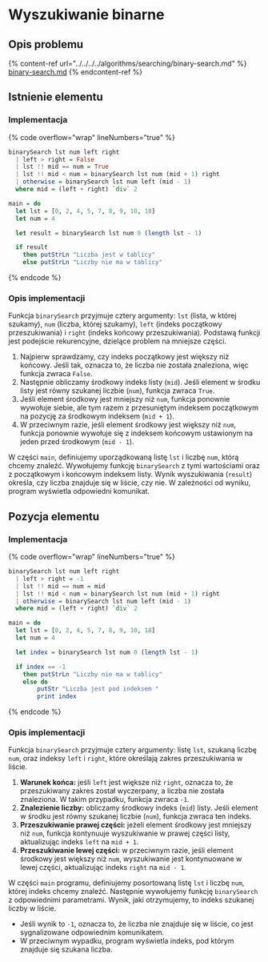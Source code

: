 # Wyszukiwanie binarne

## Opis problemu

{% content-ref url="../../../../algorithms/searching/binary-search.md" %}
[binary-search.md](../../../../algorithms/searching/binary-search.md)
{% endcontent-ref %}

## Istnienie elementu

### Implementacja

{% code overflow="wrap" lineNumbers="true" %}
```haskell
binarySearch lst num left right
  | left > right = False
  | lst !! mid == num = True
  | lst !! mid < num = binarySearch lst num (mid + 1) right
  | otherwise = binarySearch lst num left (mid - 1)
  where mid = (left + right) `div` 2

main = do
  let lst = [0, 2, 4, 5, 7, 8, 9, 10, 18]
  let num = 4

  let result = binarySearch lst num 0 (length lst - 1)

  if result
    then putStrLn "Liczba jest w tablicy"
    else putStrLn "Liczby nie ma w tablicy"
```
{% endcode %}

### Opis implementacji

Funkcja `binarySearch` przyjmuje cztery argumenty: `lst` (lista, w której szukamy), `num` (liczba, której szukamy), `left` (indeks początkowy przeszukiwania) i `right` (indeks końcowy przeszukiwania). Podstawą funkcji jest podejście rekurencyjne, dzielące problem na mniejsze części.

1. Najpierw sprawdzamy, czy indeks początkowy jest większy niż końcowy. Jeśli tak, oznacza to, że liczba nie została znaleziona, więc funkcja zwraca `False`.
2. Następnie obliczamy środkowy indeks listy (`mid`). Jeśli element w środku listy jest równy szukanej liczbie (`num`), funkcja zwraca `True`.
3. Jeśli element środkowy jest mniejszy niż `num`, funkcja ponownie wywołuje siebie, ale tym razem z przesuniętym indeksem początkowym na pozycję za środkowym indeksem (`mid + 1`).
4. W przeciwnym razie, jeśli element środkowy jest większy niż `num`, funkcja ponownie wywołuje się z indeksem końcowym ustawionym na jeden przed środkowym (`mid - 1`).

W części `main`, definiujemy uporządkowaną listę `lst` i liczbę `num`, którą chcemy znaleźć. Wywołujemy funkcję `binarySearch` z tymi wartościami oraz z początkowym i końcowym indeksem listy. Wynik wyszukiwania (`result`) określa, czy liczba znajduje się w liście, czy nie. W zależności od wyniku, program wyświetla odpowiedni komunikat.

## Pozycja elementu

### Implementacja

{% code overflow="wrap" lineNumbers="true" %}
```haskell
binarySearch lst num left right
  | left > right = -1
  | lst !! mid == num = mid
  | lst !! mid < num = binarySearch lst num (mid + 1) right
  | otherwise = binarySearch lst num left (mid - 1)
  where mid = (left + right) `div` 2

main = do
  let lst = [0, 2, 4, 5, 7, 8, 9, 10, 18]
  let num = 4

  let index = binarySearch lst num 0 (length lst - 1)

  if index == -1
    then putStrLn "Liczby nie ma w tablicy"
    else do 
        putStr "Liczba jest pod indeksem "
        print index
```
{% endcode %}

### Opis implementacji

Funkcja `binarySearch` przyjmuje cztery argumenty: listę `lst`, szukaną liczbę `num`, oraz indeksy `left` i `right`, które określają zakres przeszukiwania w liście.

1. **Warunek końca:** jeśli `left` jest większe niż `right`, oznacza to, że przeszukiwany zakres został wyczerpany, a liczba nie została znaleziona. W takim przypadku, funkcja zwraca `-1`.
2. **Znalezienie liczby:** obliczamy środkowy indeks (`mid`) listy. Jeśli element w środku jest równy szukanej liczbie (`num`), funkcja zwraca ten indeks.
3. **Przeszukiwanie prawej części:** jeżeli element środkowy jest mniejszy niż `num`, funkcja kontynuuje wyszukiwanie w prawej części listy, aktualizując indeks `left` na `mid + 1`.
4. **Przeszukiwanie lewej części:** w przeciwnym razie, jeśli element środkowy jest większy niż `num`, wyszukiwanie jest kontynuowane w lewej części, aktualizując indeks `right` na `mid - 1`.

W części `main` programu, definiujemy posortowaną listę `lst` i liczbę `num`, której indeks chcemy znaleźć. Następnie wywołujemy funkcję `binarySearch` z odpowiednimi parametrami. Wynik, jaki otrzymujemy, to indeks szukanej liczby w liście.

- Jeśli wynik to `-1`, oznacza to, że liczba nie znajduje się w liście, co jest sygnalizowane odpowiednim komunikatem.
- W przeciwnym wypadku, program wyświetla indeks, pod którym znajduje się szukana liczba.
